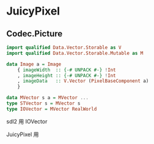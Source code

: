 # JuicyPixel

## Codec.Picture

```haskell
import qualified Data.Vector.Storable as V
import qualified Data.Vector.Storable.Mutable as M
```

```haskell
data Image a = Image
    { imageWidth  :: {-# UNPACK #-} !Int
    , imageHeight :: {-# UNPACK #-} !Int
    , imageData   :: V.Vector (PixelBaseComponent a)
    }
```

```haskell
data MVector s a = MVector ...
type STVector s = MVector s
type IOVector = MVector RealWorld
```

sdl2 用 IOVector

JuicyPixel 用
